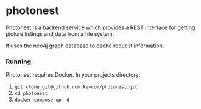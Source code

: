 # photonest

Photonest is a backend service which provides a REST interface for getting picture listings and data from a file system.

It uses the neo4j graph database to cache request information.

### Running

Photonest requires Docker. In your projects directory:

1) `git clone git@github.com:kevcom/photonest.git`
2) `cd photonest`
3) `docker-compose up -d`
